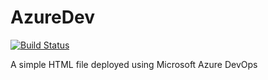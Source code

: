 # AzureDev

[![Build Status](https://dev.azure.com/hemant0599/cloudshala/_apis/build/status/hemanthbv3.project1.0)](https://dev.azure.com/hemant0599/cloudshala/_build/latest?definitionId=1)

A simple HTML file deployed using Microsoft Azure DevOps

